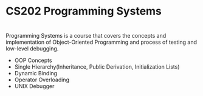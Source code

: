 # CS202  Programming Systems
#
Programming Systems is a course that covers the concepts and implementation of Object-Oriented Programming and process of testing and low-level debugging.

* OOP Concepts
* Single Hierarchy(Inheritance, Public Derivation, Initialization Lists)
* Dynamic Binding
* Operator Overloading
* UNIX Debugger

